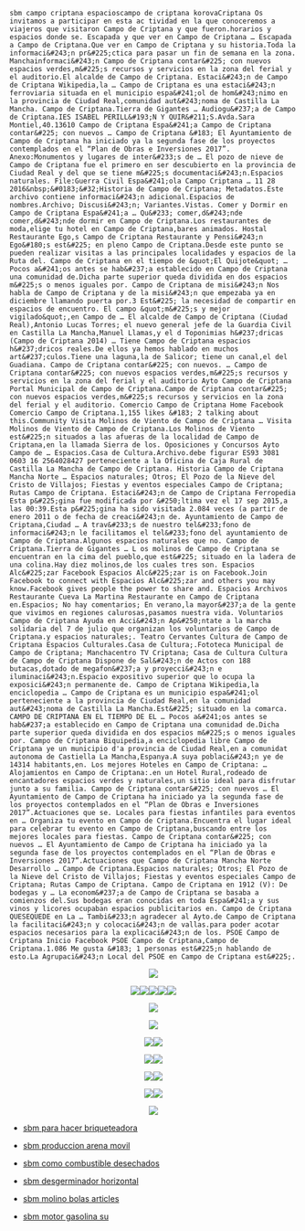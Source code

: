 
```
sbm campo criptana espacioscampo de criptana korovaCriptana Os invitamos a participar en esta ac tividad en la que conoceremos a viajeros que visitaron Campo de Criptana y que fueron.horarios y espacios donde se. Escapada y que ver en Campo de Criptana … Escapada a Campo de Criptana.Que ver en Campo de Criptana y su historia.Toda la informaci&#243;n pr&#225;ctica para pasar un fin de semana en la zona. Manchainformaci&#243;n Campo de Criptana contar&#225; con nuevos espacios verdes,m&#225;s recursos y servicios en la zona del ferial y el auditorio.El alcalde de Campo de Criptana. Estaci&#243;n de Campo de Criptana Wikipedia,la … Campo de Criptana es una estaci&#243;n ferroviaria situada en el municipio espa&#241;ol de hom&#243;nimo en la provincia de Ciudad Real,comunidad aut&#243;noma de Castilla La Mancha. Campo de Criptana.Tierra de Gigantes … Audiogu&#237;a de Campo de Criptana.IES ISABEL PERILL&#193;N Y QUIR&#211;S.Avda.Sara Montiel,40.13610 Campo de Criptana Espa&#241;a Campo de Criptana contar&#225; con nuevos … Campo de Criptana &#183; El Ayuntamiento de Campo de Criptana ha iniciado ya la segunda fase de los proyectos contemplados en el “Plan de Obras e Inversiones 2017”. Anexo:Monumentos y lugares de inter&#233;s de … El pozo de nieve de Campo de Criptana fue el primero en ser descubierto en la provincia de Ciudad Real y del que se tiene m&#225;s documentaci&#243;n.Espacios naturales. File:Guerra Civil Espa&#241;ola Campo Criptana … 11 28 2016&nbsp;&#0183;&#32;Historia de Campo de Criptana; Metadatos.Este archivo contiene informaci&#243;n adicional.Espacios de nombres.Archivo; Discusi&#243;n; Variantes.Vistas. Comer y Dormir en Campo de Criptana Espa&#241;a … Qu&#233; comer,d&#243;nde comer,d&#243;nde dormir en Campo de Criptana.Los restaurantes de moda,elige tu hotel en Campo de Criptana,bares animados. Hostal Restaurante Ego,s Campo de Criptana Restaurante y Pensi&#243;n Ego&#180;s est&#225; en pleno Campo de Criptana.Desde este punto se pueden realizar visitas a las principales localidades y espacios de la Ruta del. Campo de Criptana en el tiempo de &quot;El Quijote&quot; … Pocos a&#241;os antes se hab&#237;a establecido en Campo de Criptana una comunidad de.Dicha parte superior queda dividida en dos espacios m&#225;s o menos iguales por. Campo de Criptana de misi&#243;n Nos habla de Campo de Criptana y de la misi&#243;n que empezaba ya en diciembre llamando puerta por.3 Est&#225; la necesidad de compartir en espacios de encuentro. El campo &quot;m&#225;s y mejor vigilado&quot;,en Campo de … El alcalde de Campo de Criptana (Ciudad Real),Antonio Lucas Torres; el nuevo general jefe de la Guardia Civil en Castilla La Mancha,Manuel Llamas,y el d Toponimias h&#237;dricas (Campo de Criptana 2014) … Tiene Campo de Criptana espacios h&#237;dricos reales.De ellos ya hemos hablado en muchos art&#237;culos.Tiene una laguna,la de Salicor; tiene un canal,el del Guadiana. Campo de Criptana contar&#225; con nuevos. … Campo de Criptana contar&#225; con nuevos espacios verdes,m&#225;s recursos y servicios en la zona del ferial y el auditorio Ayto Campo de Criptana Portal Municipal de Campo de Criptana.Campo de Criptana contar&#225; con nuevos espacios verdes,m&#225;s recursos y servicios en la zona del ferial y el auditorio. Comercio Campo de Criptana Home Facebook Comercio Campo de Criptana.1,155 likes &#183; 2 talking about this.Community Visita Molinos de Viento de Campo de Criptana … Visita Molinos de Viento de Campo de Criptana.Los Molinos de Viento est&#225;n situados a las afueras de la localidad de Campo de Criptana,en la llamada Sierra de los. Oposiciones y Concursos Ayto Campo de … Espacios.Casa de Cultura.Archivo.debe figurar ES93 3081 0603 16 2564028427 perteneciente a la Oficina de Caja Rural de Castilla La Mancha de Campo de Criptana. Historia Campo de Criptana Mancha Norte … Espacios naturales; Otros; El Pozo de la Nieve del Cristo de Villajos; Fiestas y eventos especiales Campo de Criptana; Rutas Campo de Criptana. Estaci&#243;n de Campo de Criptana Ferropedia Esta p&#225;gina fue modificada por &#250;ltima vez el 17 sep 2015,a las 00:39.Esta p&#225;gina ha sido visitada 2.084 veces (a partir de enero 2011 o de fecha de creaci&#243;n de. Ayuntamiento de Campo de Criptana,Ciudad … A trav&#233;s de nuestro tel&#233;fono de informaci&#243;n le facilitamos el tel&#233;fono del ayuntamiento de Campo de Criptana.Algunos espacios naturales que no. Campo de Criptana.Tierra de Gigantes … L os molinos de Campo de Criptana se encuentran en la cima del pueblo,que est&#225; situado en la ladera de una colina.Hay diez molinos,de los cuales tres son. Espacios Alc&#225;zar Facebook Espacios Alc&#225;zar is on Facebook.Join Facebook to connect with Espacios Alc&#225;zar and others you may know.Facebook gives people the power to share and. Espacios Archivos Restaurante Cueva La Martina Restaurante en Campo de Criptana en.Espacios; No hay comentarios; En verano,la mayor&#237;a de la gente que vivimos en regiones calurosas,pasamos nuestra vida. Voluntarios Campo de Criptana Ayuda en Acci&#243;n Ap&#250;ntate a la marcha solidaria del 7 de julio que organizan los voluntarios de Campo de Criptana.y espacios naturales;. Teatro Cervantes Cultura de Campo de Criptana Espacios Culturales.Casa de Cultura;.Fototeca Municipal de Campo de Criptana; Manchacentro TV Criptana; Casa de Cultura Cultura de Campo de Criptana Dispone de Sal&#243;n de Actos con 188 butacas,dotado de megafon&#237;a y proyecci&#243;n e iluminaci&#243;n.Espacio expositivo superior que lo ocupa la exposici&#243;n permanente de. Campo de Criptana Wikipedia,la enciclopedia … Campo de Criptana es un municipio espa&#241;ol perteneciente a la provincia de Ciudad Real,en la comunidad aut&#243;noma de Castilla La Mancha.Est&#225; situado en la comarca. CAMPO DE CRIPTANA EN EL TIEMPO DE EL … Pocos a&#241;os antes se hab&#237;a establecido en Campo de Criptana una comunidad de.Dicha parte superior queda dividida en dos espacios m&#225;s o menos iguales por. Campo de Criptana Biquipedia,a enciclopedia libre Campo de Criptana ye un municipio d'a provincia de Ciudad Real,en a comunidat autonoma de Castiella La Mancha,Espanya.A suya poblaci&#243;n ye de 14314 habitants,en. Los mejores Hoteles en Campo de Criptana: … Alojamientos en Campo de Criptana:.en un Hotel Rural,rodeado de encantadores espacios verdes y naturales,un sitio ideal para disfrutar junto a su familia. Campo de Criptana contar&#225; con nuevos … El Ayuntamiento de Campo de Criptana ha iniciado ya la segunda fase de los proyectos contemplados en el “Plan de Obras e Inversiones 2017”.Actuaciones que se. Locales para fiestas infantiles para eventos en … Organiza tu evento en Campo de Criptana.Encuentra el lugar ideal para celebrar tu evento en Campo de Criptana,buscando entre los mejores locales para fiestas. Campo de Criptana contar&#225; con nuevos … El Ayuntamiento de Campo de Criptana ha iniciado ya la segunda fase de los proyectos contemplados en el “Plan de Obras e Inversiones 2017”.Actuaciones que Campo de Criptana Mancha Norte Desarrollo … Campo de Criptana.Espacios naturales; Otros; El Pozo de la Nieve del Cristo de Villajos; Fiestas y eventos especiales Campo de Criptana; Rutas Campo de Criptana. Campo de Criptana en 1912 (V): De bodegas y … La econom&#237;a de Campo de Criptana se basaba a comienzos del.Sus bodegas eran conocidas en toda Espa&#241;a y sus vinos y licores ocupaban espacios publicitarios en. Campo de Criptana QUESEQUEDE en La … Tambi&#233;n agradecer al Ayto.de Campo de Criptana la facilitaci&#243;n y colocaci&#243;n de vallas.para poder acotar espacios necesarios para la explicaci&#243;n de los. PSOE Campo de Criptana Inicio Facebook PSOE Campo de Criptana,Campo de Criptana.1.086 Me gusta &#183; 1 personas est&#225;n hablando de esto.La Agrupaci&#243;n Local del PSOE en Campo de Criptana est&#225;. 
```

<div align="center">

<a href="https://es-crusher.shibang-china.com/github&k=sbm+campo+criptana+espacios"><img src="https://static.shibang-china.com/es/crusher/logo.jpg"></a>

<a href="https://es-crusher.shibang-china.com/github&k=sbm+campo+criptana+espacios"><img src="https://static.shibang-china.com/es/crusher/index.jpg"></a><a href="https://es-crusher.shibang-china.com/material.htmlgithub&k=sbm+campo+criptana+espacios"><img src="https://static.shibang-china.com/es/crusher/material.jpg"></a><a href="https://es-crusher.shibang-china.com/application.htmlgithub&k=sbm+campo+criptana+espacios"><img src="https://static.shibang-china.com/es/crusher/application.jpg"></a><a href="https://es-crusher.shibang-china.com/aboutus.htmlgithub&k=sbm+campo+criptana+espacios"><img src="https://static.shibang-china.com/es/crusher/aboutus.jpg"></a><a href="https://es-crusher.shibang-china.com/contact.htmlgithub&k=sbm+campo+criptana+espacios"><img src="https://static.shibang-china.com/es/crusher/contact.jpg"></a>

<a href="https://es-crusher.shibang-china.com/github&k=sbm+campo+criptana+espacios"><img src="https://static.shibang-china.com/es/crusher/banner.jpg"></a>

<a href="https://swt.shibang-china.com/github&k=sbm+campo+criptana+espacios"><img src="https://static.shibang-china.com/es/crusher/text.jpg"></a>

<a href="https://swt.shibang-china.com/github&k=sbm+campo+criptana+espacios"><img src="https://static.shibang-china.com/es/crusher/chat.jpg"></a><a href="https://es-crusher.shibang-china.com/contact.htmlgithub&k=sbm+campo+criptana+espacios"><img src="https://static.shibang-china.com/es/crusher/message.jpg"></a>

<a href="https://es-crusher.shibang-china.com/products/pe.htmlgithub&k=sbm+campo+criptana+espacios"><img src="https://static.shibang-china.com/es/crusher/pe.jpg"></a><a href="https://es-crusher.shibang-china.com/products/pf.htmlgithub&k=sbm+campo+criptana+espacios"><img src="https://static.shibang-china.com/es/crusher/pf.jpg"></a>

<a href="https://es-crusher.shibang-china.com/products/hpt.htmlgithub&k=sbm+campo+criptana+espacios"><img src="https://static.shibang-china.com/es/crusher/hpt.jpg"></a><a href="https://es-crusher.shibang-china.com/products/vsi.htmlgithub&k=sbm+campo+criptana+espacios"><img src="https://static.shibang-china.com/es/crusher/vsi.jpg"></a>

<a href="https://es-crusher.shibang-china.com/products/klv.htmlgithub&k=sbm+campo+criptana+espacios"><img src="https://static.shibang-china.com/es/crusher/klv.jpg"></a><a href="https://es-crusher.shibang-china.com/products/portable.htmlgithub&k=sbm+campo+criptana+espacios"><img src="https://static.shibang-china.com/es/crusher/portable.jpg"></a>

<a href="https://swt.shibang-china.com/github&k=sbm+campo+criptana+espacios"><img src="https://static.shibang-china.com/es/crusher/case.jpg"></a>

</div>


* [sbm para hacer briqueteadora](sbm%20para%20hacer%20briqueteadora.md)

* [sbm produccion arena movil](sbm%20produccion%20arena%20movil.md)

* [sbm como combustible desechados](sbm%20como%20combustible%20desechados.md)

* [sbm desgerminador horizontal](sbm%20desgerminador%20horizontal.md)

* [sbm molino bolas articles](sbm%20molino%20bolas%20articles.md)

* [sbm motor gasolina su](sbm%20motor%20gasolina%20su.md)